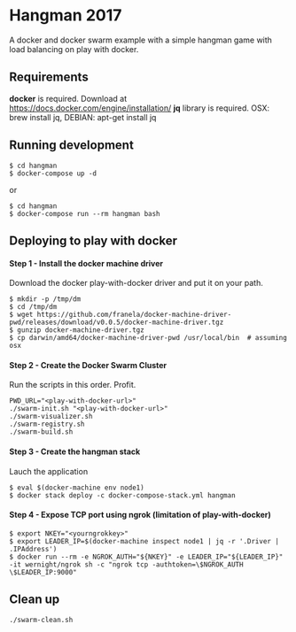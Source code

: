 # Hangman 2017

A docker and docker swarm example with a simple hangman game with load balancing on play with docker.

## Requirements

**docker** is required. Download at https://docs.docker.com/engine/installation/
**jq** library is required. OSX: brew install jq, DEBIAN: apt-get install jq

## Running development

```
$ cd hangman
$ docker-compose up -d
```

or


```
$ cd hangman
$ docker-compose run --rm hangman bash
```

## Deploying to play with docker

#### Step 1 - Install the docker machine driver

Download the docker play-with-docker driver and put it on your path.

```
$ mkdir -p /tmp/dm
$ cd /tmp/dm
$ wget https://github.com/franela/docker-machine-driver-pwd/releases/download/v0.0.5/docker-machine-driver.tgz
$ gunzip docker-machine-driver.tgz
$ cp darwin/amd64/docker-machine-driver-pwd /usr/local/bin  # assuming osx
```

#### Step 2 - Create the Docker Swarm Cluster

Run the scripts in this order. Profit.

```
PWD_URL="<play-with-docker-url>"
./swarm-init.sh "<play-with-docker-url>"
./swarm-visualizer.sh
./swarm-registry.sh
./swarm-build.sh
```

#### Step 3 - Create the hangman stack

Lauch the application

```
$ eval $(docker-machine env node1)
$ docker stack deploy -c docker-compose-stack.yml hangman
```

#### Step 4 - Expose TCP port using ngrok (limitation of play-with-docker)

```
$ export NKEY="<yourngrokkey>"
$ export LEADER_IP=$(docker-machine inspect node1 | jq -r '.Driver | .IPAddress')
$ docker run --rm -e NGROK_AUTH="${NKEY}" -e LEADER_IP="${LEADER_IP}" -it wernight/ngrok sh -c "ngrok tcp -authtoken=\$NGROK_AUTH \$LEADER_IP:9000"
```

## Clean up

```
./swarm-clean.sh
```